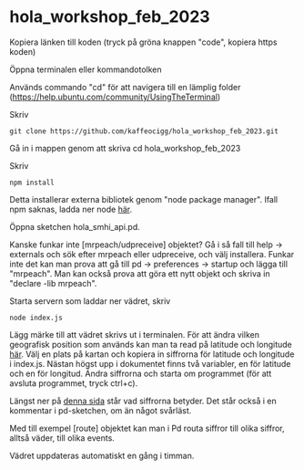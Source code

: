 # hola_workshop_feb_2023

Kopiera länken till koden (tryck på gröna knappen "code", kopiera https koden)

Öppna terminalen eller kommandotolken

Används commando "cd" för att navigera till en lämplig folder (https://help.ubuntu.com/community/UsingTheTerminal)

Skriv 
```
git clone https://github.com/kaffeocigg/hola_workshop_feb_2023.git
```


Gå in i mappen genom att skriva cd hola_workshop_feb_2023


Skriv 
```
npm install
```

Detta installerar externa bibliotek genom "node package manager". Ifall npm saknas, ladda ner node [här](https://nodejs.org/en/download/).

Öppna sketchen hola_smhi_api.pd.

Kanske funkar inte [mrpeach/udpreceive] objektet? Gå i så fall till help -> externals och sök efter mrpeach eller udpreceive, och välj installera. Funkar inte det kan man prova att gå till pd -> preferences -> startup och lägga till "mrpeach". Man kan också prova att göra ett nytt objekt och skriva in "declare -lib mrpeach". 

Starta servern som laddar ner vädret, skriv
```
node index.js
```

Lägg märke till att vädret skrivs ut i terminalen. För att ändra vilken geografisk position som används kan man ta read på latitude och longitude [här](https://opendata.smhi.se/apidocs/metfcst/demo_point.html). Välj en plats på kartan och kopiera in siffrorna för latitude och longitude i index.js. Nästan högst upp i dokumentet finns två variabler, en för latitude och en för longitud. Ändra siffrorna och starta om programmet (för att avsluta programmet, tryck ctrl+c). 

Längst ner på [denna sida](https://opendata.smhi.se/apidocs/metfcst/parameters.html) står vad siffrorna betyder. Det står också i en kommentar i pd-sketchen, om än något svårläst. 

Med till exempel [route] objektet kan man i Pd routa siffror till olika siffror, alltså väder, till olika events. 

Vädret uppdateras automatiskt en gång i timman. 

